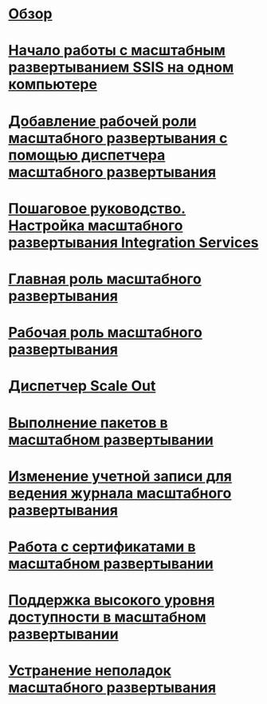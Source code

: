 # [Обзор](integration-services-ssis-scale-out.md)
# [Начало работы с масштабным развертыванием SSIS на одном компьютере](get-started-with-ssis-scale-out-onebox.md)
# [Добавление рабочей роли масштабного развертывания с помощью диспетчера масштабного развертывания](add-scale-out-worker.md)
# [Пошаговое руководство. Настройка масштабного развертывания Integration Services](walkthrough-set-up-integration-services-scale-out.md)
# [Главная роль масштабного развертывания](integration-services-ssis-scale-out-master.md)
# [Рабочая роль масштабного развертывания](integration-services-ssis-scale-out-worker.md)
# [Диспетчер Scale Out](integration-services-ssis-scale-out-manager.md)
# [Выполнение пакетов в масштабном развертывании](run-packages-in-integration-services-ssis-scale-out.md)
# [Изменение учетной записи для ведения журнала масштабного развертывания](change-logdb-account.md)
# [Работа с сертификатами в масштабном развертывании](deal-with-certificates-in-ssis-scale-out.md)
# [Поддержка высокого уровня доступности в масштабном развертывании](scale-out-support-for-high-availability.md)
# [Устранение неполадок масштабного развертывания](troubleshooting-scale-out.md)